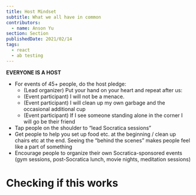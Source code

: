 ```yaml
---
title: Host Mindset
subtitle: What we all have in common
contributors:
  - name: Anson Yu
section: Section
publishedDate: 2021/02/14
tags:
  - react
  - ab testing
---
```


**EVERYONE IS A HOST**

- For events of 45+ people, do the host pledge:
  - (Lead organizer) Put your hand on your heart and repeat after us:
  - (Event participant) I will not be a menace.
  - (Event participant) I will clean up my own garbage and the occasional additional cup
  - (Event participant) If I see someone standing alone in the corner I will go be their friend
- Tap people on the shoulder to “lead Socratica sessions”
- Get people to help you set up food etc. at the beginning / clean up chairs etc at the end. Seeing the “behind the scenes” makes people feel like a part of something
- Encourage people to organize their own Socratica-sponsored events (gym sessions, post-Socratica lunch, movie nights, meditation sessions)

<h1>Checking if this works</h1>
